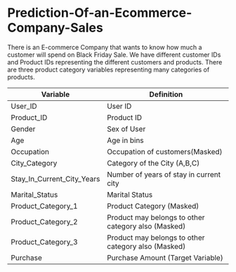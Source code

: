 # Prediction-Of-an-Ecommerce-Company-Sales
There is an E-commerce Company that wants to know how much a customer will spend on Black Friday Sale. 
We have different customer IDs and Product IDs representing the different customers and products. There are three product category variables representing many categories of products.

| Variable	                 |   Definition                                           |
  -------------------------- |  ------------------------------------------------------                                                   
| User_ID	                   |  User ID                                               |
| Product_ID	               |   Product ID                                           |
| Gender	                   |  Sex of User                                           |
| Age	                       |  Age in bins                                           |
| Occupation	               |  Occupation of customers(Masked)                       |
| City_Category	             |  Category of the City (A,B,C)                          |
| Stay_In_Current_City_Years |  Number of years of stay in current city               |
| Marital_Status	           |  Marital Status                                        |
| Product_Category_1	       |  Product Category (Masked)                             |
| Product_Category_2	       |  Product may belongs to other category also (Masked)   |
| Product_Category_3	       |  Product may belongs to other category also (Masked)   |
| Purchase	                 |  Purchase Amount (Target Variable)                     |


